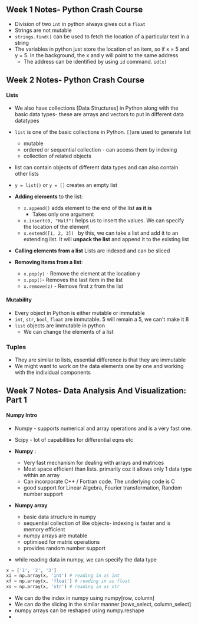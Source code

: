 
## Week 1 Notes- Python Crash Course

* Division of two `int` in python always gives out a `float `
* Strings are not mutable 
* `strings.find()` can be used to fetch the location of a particular text in a string
* The variables in python just store the location of an item,  so if x = 5 and y = 5. In the background, the x and y will point to the same address
	* The address can be identified by using `id` command. `id(x)`

## Week 2 Notes- Python Crash Course

#### Lists
* We also have collections [Data Structures] in Python along with the basic data types- these are arrays and vectors to put in different data datatypes

* `list` is one of the basic collections in Python. `[]`are used to generate list 
	* mutable
	* ordered or sequential collection - can access them by indexing
	* collection of related objects
* list can contain objects of different data types and can also contain other lists
* `y = list()` or `y = []` creates an empty list 

* **Adding elements** to the list:
	* `x.append()` adds element to the end of the list **as it is**
		* Takes only one argument
	* `x.insert(0, "Half")` helps us to insert the values. We can specify the location of the element 
	* `x.extend([1, 2, 3]) ` by this, we can take a list and add it to an extending list. It will **unpack the list** and append it to the existing list

* **Calling elements from a list** Lists are indexed and can be sliced
* **Removing items from a list**:
	* `x.pop(y)` - Remove the element at the location y
	* `x.pop()`- Removes the last item in the list
	* `x.remove(z)` - Remove first z from the list
	
#### Mutability
* Every object in Python is either mutable or immutable
* `int`,  `str`, `bool`, `float` are immutable. 5 will remain a 5, we can't make it 8 
* `list` objects are immutable in python
	* We can change the elements of a list 

### Tuples
* They are similar to lists, essential difference is that they are immutable
* We might want to work on the data elements one by one and working with the individual components






## Week 7 Notes- Data Analysis And Visualization: Part 1

#### Numpy Intro
*  Numpy - supports numerical and array operations and is a very fast one. 
*  Scipy - lot of capabilities for differential eqns etc
* **Numpy** :
	* Very fast mechanism for dealing with arrays and matrices
	* Most space efficient than lists. primarily coz it allows only 1 data type within an array
	* Can incorporate C++ / Fortran code. The underlying code is C
	* good support for Linear Algebra, Fourier transformation, Random number support

* **Numpy array**
	* basic data structure in numpy
	* sequential collection of like objects- indexing is faster and is memory efficient 
	* numpy arrays are mutable
	* optimised for matrix operations
	* provides random number support

* while reading data in numpy, we can specify the data type 
```py
x = ['1', '2', '3']
xi = np.array(x, 'int') # reading in as int
xf = np.array(x, 'float') # reading in as float 
xs = np.array(x, 'str') # reading in as str
```
* We can do the index in numpy using numpy[row, column]
* We can do the slicing in the similar manner [rows_select, column_select]
* numpy arrays can be reshaped using numpy.reshape
* 


